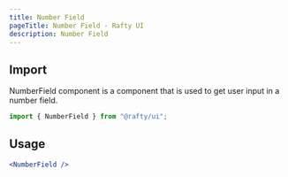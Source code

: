 ```yaml
---
title: Number Field
pageTitle: Number Field - Rafty UI
description: Number Field
---
```


## Import

NumberField component is a component that is used to get user input in a number field.

```jsx
import { NumberField } from "@rafty/ui";
```

## Usage

```jsx
<NumberField />
```
